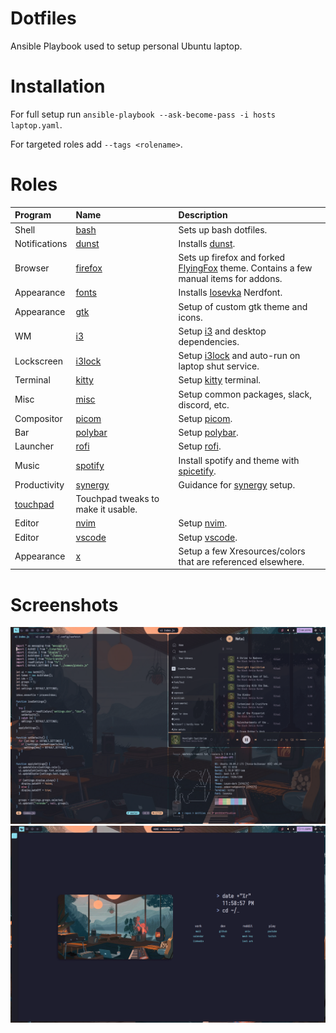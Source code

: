 Dotfiles
========

Ansible Playbook used to setup personal Ubuntu laptop.

Installation
============

For full setup run `ansible-playbook --ask-become-pass -i hosts laptop.yaml`.

For targeted roles add `--tags <rolename>`.

Roles
=====

<table>
  <thead>
    <tr>
      <th align="left">Program</th>
      <th align="left" width="150">Name</th>
      <th align="left">Description</th>
    </tr>
  </thead>
  <tbody>
    <tr>
      <td>Shell</td>
      <td><a href="roles/bash">bash</a></td>
      <td>Sets up bash dotfiles.</td>
    </tr>
    <tr>
      <td>Notifications</td>
      <td><a href="roles/dunst">dunst</a></td>
      <td>Installs <a href="https://github.com/dunst-project/dunst">dunst</a>.</td>
    </tr>
    <tr>
      <td>Browser</td>
      <td><a href="roles/firefox">firefox</a></td>
      <td>Sets up firefox and forked <a href="https://github.com/Lixxia/FlyingFox">FlyingFox</a> theme. Contains a few manual items for addons.</td>
    </tr>
    <tr>
      <td>Appearance</td>
      <td><a href="roles/fonts">fonts</a></td>
      <td>Installs <a href="https://typeof.net/Iosevka/">Iosevka</a> Nerdfont.</td>
    </tr>
    <tr>
      <td>Appearance</td>
      <td><a href="roles/gtk">gtk</a></td>
      <td>Setup of custom gtk theme and icons.</td>
    </tr>
    <tr>
      <td>WM</td>
      <td><a href="roles/i3">i3</a></td>
      <td>Setup <a href="https://github.com/Airblader/i3">i3</a> and desktop dependencies.</td>
    </tr>
    <tr>
      <td>Lockscreen</td>
      <td><a href="roles/i3lock">i3lock</a></td>
      <td>Setup <a href="https://github.com/Lixxia/i3lock/">i3lock</a> and auto-run on laptop shut service.</td>
    </tr>
    <tr>
      <td>Terminal</td>
      <td><a href="roles/kitty">kitty</a></td>
      <td>Setup <a href="https://sw.kovidgoyal.net/kitty/index.html">kitty</a> terminal.</td>
    </tr>
    <tr>
      <td>Misc</td>
      <td><a href="roles/misc">misc</a></td>
      <td>Setup common packages, slack, discord, etc.</td>
    </tr>
    <tr>
      <td>Compositor</td>
      <td><a href="roles/picom">picom</a></td>
      <td>Setup <a href="https://github.com/sdhand/picom">picom</a>.</td>
    </tr>
    <tr>
      <td>Bar</td>
      <td><a href="roles/polybar">polybar</a></td>
      <td>Setup <a href="https://github.com/polybar/polybar">polybar</a>.</td>
    </tr>
    <tr>
      <td>Launcher</td>
      <td><a href="roles/rofi">rofi</a></td>
      <td>Setup <a href="https://github.com/davatorium/rofi">rofi</a>.</td>
    </tr>
    <tr>
      <td>Music</td>
      <td><a href="roles/spotify">spotify</a></td>
      <td>Install spotify and theme with <a href="https://github.com/khanhas/spicetify-cli">spicetify</a>.</td>
    </tr>
    <tr>
      <td>Productivity</td>
      <td><a href="roles/synergy">synergy</a></td>
      <td>Guidance for <a href="https://symless.com/synergy">synergy</a> setup.</td>
    </tr>
    <tr>
      <td><a href="roles/touchpad">touchpad</a></td>
      <td>Touchpad tweaks to make it usable.</td>
    </tr>
    <tr>
      <td>Editor</td>
      <td><a href="roles/nvim">nvim</a></td>
      <td>Setup <a href="https://neovim.io/">nvim</a>.</td>
    </tr>
    <tr>
      <td>Editor</td>
      <td><a href="roles/vscode">vscode</a></td>
      <td>Setup <a href="https://code.visualstudio.com/">vscode</a>.</td>
    </tr>
    <tr>
      <td>Appearance</td>
      <td><a href="roles/x">x</a></td>
      <td>Setup a few Xresources/colors that are referenced elsewhere.</td>
    </tr>
  </tbody>
</table>

Screenshots
===========

![img](/screenshots/desktop.png?raw=true)
![img](/screenshots/firefox.png?raw=true)
